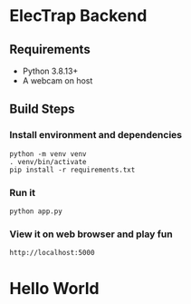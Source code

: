 # ElecTrap Backend

## Requirements

+ Python 3.8.13+
+ A webcam on host

## Build Steps

### Install environment and dependencies

```
python -m venv venv
. venv/bin/activate
pip install -r requirements.txt
```

### Run it

```
python app.py
```

### View it on web browser and play fun

```
http://localhost:5000
```
# Hello World

